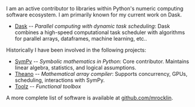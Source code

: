 
I am an active contributor to libraries within Python's numeric computing
software ecosystem.  I am primarily known for my current work on Dask.

-  [Dask](https://dask.pydata.org) -- *Parallel computing with dynamic task
   scheduling*: Dask combines a high-speed computational task scheduler with
   algorithms for parallel arrays, dataframes, machine learning, etc..

Historically I have been involved in the following projects:

-   [SymPy](http://sympy.org) -- *Symbolic mathematics in Python*: Core
    contributor.  Maintains linear algebra, statistics, and logical
    assumptions.
-   [Theano](http://deeplearning.net/software/theano/) -- *Mathematical array
    compiler*: Supports concurrency, GPUs, scheduling, interactions with SymPy.
-   [Toolz](http://toolz.readthedocs.org/) -- *Functional toolbox*

A more complete list of software is available at
[github.com/mrocklin](https://github.com/mrocklin).
